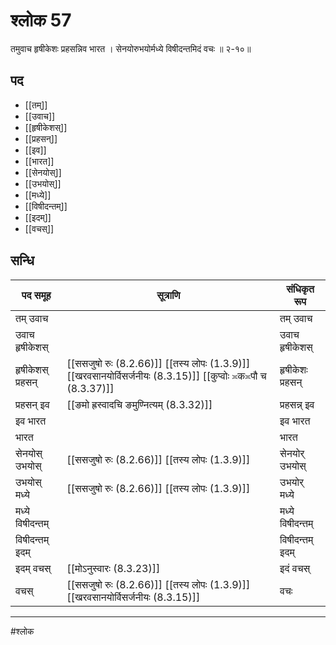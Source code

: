 # श्लोक 57

तमुवाच हृषीकेशः प्रहसन्निव भारत ।
सेनयोरुभयोर्मध्ये विषीदन्तमिदं वचः ॥ २-१०॥


## पद 

- [[तम्]]
- [[उवाच]]
- [[हृषीकेशस्]]
- [[प्रहसन्]]
- [[इव]]
- [[भारत]]
- [[सेनयोस्]]
- [[उभयोस्]]
- [[मध्ये]]
- [[विषीदन्तम्]]
- [[इदम्]]
- [[वचस्]]

## सन्धि

| पद समूह | सूत्राणि | संधिकृत रूप |
| ----- | ----- | ----- |
| तम् उवाच |  | तम् उवाच |
| उवाच हृषीकेशस् |  | उवाच हृषीकेशस् |
| हृषीकेशस् प्रहसन् |  [[ससजुषो रुः (8.2.66)]] [[तस्य लोपः (1.3.9)]] [[खरवसानयोर्विसर्जनीयः (8.3.15)]] [[कुप्वोः ≍क≍पौ च (8.3.37)]] | हृषीकेशः प्रहसन् |
| प्रहसन् इव |  [[ङमो ह्रस्वादचि ङमुण्नित्यम् (8.3.32)]] | प्रहसन्न् इव |
| इव भारत |  | इव भारत |
| भारत |  | भारत |
| सेनयोस् उभयोस् |  [[ससजुषो रुः (8.2.66)]] [[तस्य लोपः (1.3.9)]] | सेनयोर् उभयोस् |
| उभयोस् मध्ये |  [[ससजुषो रुः (8.2.66)]] [[तस्य लोपः (1.3.9)]] | उभयोर् मध्ये |
| मध्ये विषीदन्तम् |  | मध्ये विषीदन्तम् |
| विषीदन्तम् इदम् |  | विषीदन्तम् इदम् |
| इदम् वचस् |  [[मोऽनुस्वारः (8.3.23)]] | इदं वचस् |
| वचस् |  [[ससजुषो रुः (8.2.66)]] [[तस्य लोपः (1.3.9)]] [[खरवसानयोर्विसर्जनीयः (8.3.15)]] | वचः |


---

#श्लोक